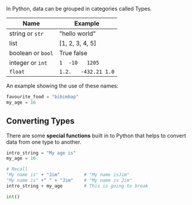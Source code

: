 In Python, data can be grouped in categories called Types.

| Name                     | Example                 | 
|  ---                              |  ---                         |
| string or `str`        | "hello world"         |
|  list                         |  [1, 2, 3, 4, 5]         |
|  boolean or `bool` |  True false             |
|  integer or `int`    |  `1  -10   1205`          |
|  `float`                  |  `1.2.   -432.21 1.0`  |

An example showing the use of these names:

```python
favourite_food = "bibimbap"
my_age = 16
```

## Converting Types

There are some **special functions** built in to Python that helps to convert
data from one type to another.

```python
intro_string = "My age is"
my_age = 16

# Recall
"My name is" + "Jim"         # "My name isJim"
"My name is" +" " + "Jim"    # "My name is Jim"
intro_string + my_age        # This is going to break
```

```python
int()
```